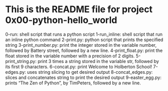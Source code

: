 # This is the README file for project 0x00-python-hello_world
0-run: shell script that runs a python script
1-run_inline: shell script that run an inline python command
2-print.py: python script that prints the specified string
3-print_number.py: print the integer stored in the variable number, followed by Battery street, followed by a new line.
4-print_float.py: print the float stored in the variable number with a precision of 2 digits.
5-print_string.py: print 3 times a string stored in the variable str, followed by its first 9 characters.
6-concat.py: print Welcome to Holberton School!
7-edges.py: uses string slicing to get desired output
8-concat_edges.py: slices and concatenates string to print the desired output
9-easter_egg.py: prints “The Zen of Python”, by TimPeters, followed by a new line.
